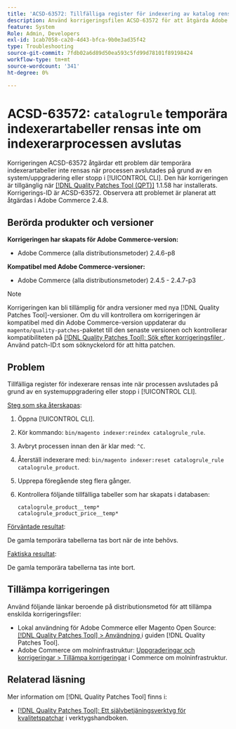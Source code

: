 ```yaml
---
title: 'ACSD-63572: Tillfälliga register för indexering av katalog rensas inte om indexeringsprocessen avslutas'
description: Använd korrigeringsfilen ACSD-63572 för att åtgärda Adobe Commerce-problemet där indexerartabellerna inte rensas när processen avslutades på grund av en systemuppgradering eller ett stopp i [!UICONTROL CLI].
feature: System
Role: Admin, Developers
exl-id: 1cab7058-ca20-4d43-bfca-9b0e3ad35f42
type: Troubleshooting
source-git-commit: 7fdb02a6d89d50ea593c5fd99d78101f89198424
workflow-type: tm+mt
source-wordcount: '341'
ht-degree: 0%

---
```


# ACSD-63572: `catalogrule` temporära indexerartabeller rensas inte om indexerarprocessen avslutas

Korrigeringen ACSD-63572 åtgärdar ett problem där temporära indexerartabeller inte rensas när processen avslutades på grund av en system/uppgradering eller stopp i [!UICONTROL CLI]. Den här korrigeringen är tillgänglig när [[!DNL Quality Patches Tool (QPT)]](/help/tools/quality-patches-tool/quality-patches-tool-to-self-serve-quality-patches.md) 1.1.58 har installerats. Korrigerings-ID är ACSD-63572. Observera att problemet är planerat att åtgärdas i Adobe Commerce 2.4.8.

## Berörda produkter och versioner

**Korrigeringen har skapats för Adobe Commerce-version:**

* Adobe Commerce (alla distributionsmetoder) 2.4.6-p8

**Kompatibel med Adobe Commerce-versioner:**

* Adobe Commerce (alla distributionsmetoder) 2.4.5 - 2.4.7-p3

>[!NOTE]
>
>Korrigeringen kan bli tillämplig för andra versioner med nya [!DNL Quality Patches Tool]-versioner. Om du vill kontrollera om korrigeringen är kompatibel med din Adobe Commerce-version uppdaterar du `magento/quality-patches`-paketet till den senaste versionen och kontrollerar kompatibiliteten på [[!DNL Quality Patches Tool]: Sök efter korrigeringsfiler ](https://experienceleague.adobe.com/tools/commerce-quality-patches/index.html?lang=sv-SE). Använd patch-ID:t som söknyckelord för att hitta patchen.

## Problem

Tillfälliga register för indexerare rensas inte när processen avslutades på grund av en systemuppgradering eller stopp i [!UICONTROL CLI].

<u>Steg som ska återskapas</u>:

1. Öppna [!UICONTROL CLI].
1. Kör kommando: `bin/magento indexer:reindex catalogrule_rule`.
1. Avbryt processen innan den är klar med: `^C`.
1. Återställ indexerare med: `bin/magento indexer:reset catalogrule_rule catalogrule_product`.
1. Upprepa föregående steg flera gånger.
1. Kontrollera följande tillfälliga tabeller som har skapats i databasen:

   ```
   catalogrule_product__temp*
   catalogrule_product_price__temp*
   ```

<u>Förväntade resultat</u>:

De gamla temporära tabellerna tas bort när de inte behövs.

<u>Faktiska resultat</u>:

De gamla temporära tabellerna tas inte bort.

## Tillämpa korrigeringen

Använd följande länkar beroende på distributionsmetod för att tillämpa enskilda korrigeringsfiler:

* Lokal användning för Adobe Commerce eller Magento Open Source: [[!DNL Quality Patches Tool] > Användning ](/help/tools/quality-patches-tool/usage.md) i guiden [!DNL Quality Patches Tool].
* Adobe Commerce om molninfrastruktur: [Uppgraderingar och korrigeringar > Tillämpa korrigeringar](https://experienceleague.adobe.com/docs/commerce-cloud-service/user-guide/develop/upgrade/apply-patches.html?lang=sv-SE) i Commerce om molninfrastruktur.

## Relaterad läsning

Mer information om [!DNL Quality Patches Tool] finns i:

* [[!DNL Quality Patches Tool]: Ett självbetjäningsverktyg för kvalitetspatchar](/help/tools/quality-patches-tool/quality-patches-tool-to-self-serve-quality-patches.md) i verktygshandboken.
